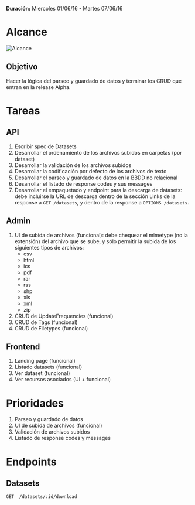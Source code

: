 **Duración:** Miercoles 01/06/16 - Martes 07/06/16

# Alcance

![Alcance](http://i.imgur.com/6jhR8my.png)

## Objetivo
Hacer la lógica del parseo y guardado de datos y terminar los CRUD que entran en la release Alpha.


# Tareas

## API

1. Escribir spec de Datasets
2. Desarrollar el ordenamiento de los archivos subidos en carpetas (por dataset)
2. Desarrollar la validación de los archivos subidos
3. Desarrollar la codificación por defecto de los archivos de texto
4. Desarrollar el parseo y guardado de datos en la BBDD no relacional
5. Desarrollar el listado de response codes y sus messages
6. Desarrollar el empaquetado y endpoint para la descarga de datasets:
    debe incluirse la URL de descarga dentro de la sección Links de la response a `GET /datasets`, y dentro de la response a `OPTIONS /datasets`.


## Admin

1. UI de subida de archivos (funcional):
    debe chequear el mimetype (no la extensión) del archivo que se sube, y sólo permitir la subida de los siguientes tipos de archivos:
    - csv
    - html
    - ics
    - pdf
    - rar
    - rss
    - shp
    - xls
    - xml
    - zip
2. CRUD de UpdateFrequencies (funcional)
3. CRUD de Tags (funcional)
4. CRUD de Filetypes (funcional)


## Frontend

1. Landing page (funcional)
2. Listado datasets (funcional)
3. Ver dataset (funcional)
4. Ver recursos asociados (UI + funcional)


# Prioridades
1. Parseo y guardado de datos
2. UI de subida de archivos (funcional)
3. Validación de archivos subidos
4. Listado de response codes y messages


# Endpoints

## Datasets
```
GET  /datasets/:id/download
```